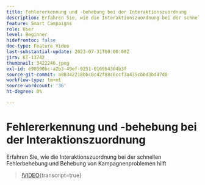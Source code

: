 ```yaml
---
title: Fehlererkennung und -behebung bei der Interaktionszuordnung
description: Erfahren Sie, wie die Interaktionszuordnung bei der schnellen Fehlerbehebung und Behebung von Kampagnenproblemen hilft
feature: Smart Campaigns
role: User
level: Beginner
hidefromtoc: false
doc-type: Feature Video
last-substantial-update: 2023-07-31T00:00:00Z
jira: KT-13742
thumbnail: 3422246.jpeg
exl-id: e90390bc-a2b3-49ef-9251-0169b4304b3f
source-git-commit: a80342218bbc8c42f88c6ccf3a435cbbd3bd47d0
workflow-type: tm+mt
source-wordcount: '36'
ht-degree: 0%

---
```


# Fehlererkennung und -behebung bei der Interaktionszuordnung

Erfahren Sie, wie die Interaktionszuordnung bei der schnellen Fehlerbehebung und Behebung von Kampagnenproblemen hilft

>[!VIDEO](https://video.tv.adobe.com/v/3423287/?learn=on&captions=ger){transcript=true}

